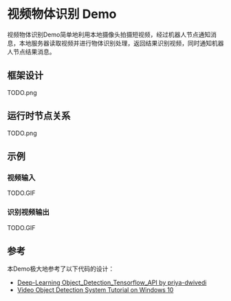 # 视频物体识别 Demo

视频物体识别Demo简单地利用本地摄像头拍摄短视频，经过机器人节点通知消息，本地服务器读取视频并进行物体识别处理，返回结果识别视频，同时通知机器人节点结果消息。

## 框架设计

TODO.png

## 运行时节点关系

TODO.png

## 示例

### 视频输入

TODO.GIF

### 识别视频输出

TODO.GIF

## 参考

本Demo极大地参考了以下代码的设计：

- [Deep-Learning Object_Detection_Tensorflow_API  by  priya-dwivedi](https://github.com/priya-dwivedi/Deep-Learning/blob/master/Object_Detection_Tensorflow_API.ipynb)
- [Video Object Detection System Tutorial on Windows 10](https://blog.csdn.net/xiaoxiao123jun/article/details/76605928)